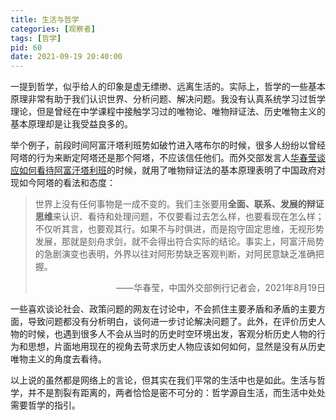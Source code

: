 ```yaml
---
title: 生活与哲学
categories: [观察者]
tags: [哲学]
pid: 60
date: 2021-09-19 20:40:00
---
```


一提到哲学，似乎给人的印象是虚无缥缈、远离生活的。实际上，哲学的一些基本原理非常有助于我们认识世界、分析问题、解决问题。我没有认真系统学习过哲学理论，但是曾经在中学课程中接触学习过的唯物论、唯物辩证法、历史唯物主义的基本原理却是让我受益良多的。
<!-- more -->

举个例子，前段时间阿富汗塔利班势如破竹进入喀布尔的时候，很多人纷纷以曾经阿塔的行为来断定阿塔还是那个阿塔，不应该信任他们。而外交部发言人[华春莹谈应如何看待阿富汗塔利班](http://www.xinhuanet.com/world/2021-08/19/c_1127776761.htm)的时候，就用了唯物辩证法的基本原理表明了中国政府对现如今阿塔的看法和态度：

> 世界上没有任何事物是一成不变的。我们主张要用**全面、联系、发展的辩证思维**来认识、看待和处理问题，不仅要看过去怎么样，也要看现在怎么样；不仅听其言，也要观其行。如果不与时俱进，而是抱守固定思维，无视形势发展，那就是刻舟求剑，就不会得出符合实际的结论。事实上，阿富汗局势的急剧演变也表明，外界以往对阿形势缺乏客观判断，对阿民意缺乏准确把握。<p align="right">——华春莹，中国外交部例行记者会，2021年8月19日</p>

一些喜欢谈论社会、政策问题的网友在讨论中，不会抓住主要矛盾和矛盾的主要方面，导致问题都没有分析明白，谈何进一步讨论解决问题了。此外，在评价历史人物的时候，也遇到很多人不会从当时的历史时空环境出发，客观分析历史人物的行为和思想，片面地用现在的视角去苛求历史人物应该如何如何，显然是没有从历史唯物主义的角度去看待。

以上说的虽然都是网络上的言论，但其实在我们平常的生活中也是如此。生活与哲学，并不是割裂有距离的，两者恰恰是密不可分的：哲学源自生活，而生活中处处需要哲学的指引。

